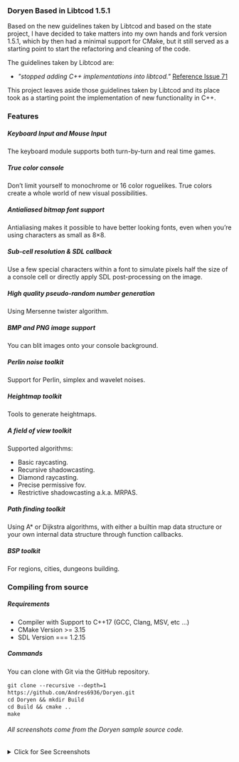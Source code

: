 ### Doryen Based in Libtcod 1.5.1

Based on the new guidelines taken by Libtcod and based on the state
project, I have decided to take matters into my own hands and 
fork version 1.5.1, which by then had a minimal support for CMake, 
but it still served as a starting point to start the refactoring
and cleaning of the code.

The guidelines taken by Libtcod are:

- _"stopped adding C++ implementations into libtcod."_ [Reference Issue 71](
https://github.com/libtcod/libtcod/issues/71#issuecomment-668205669)

This project leaves aside those guidelines taken by Libtcod and
its place took as a starting point the implementation of new functionality
in C++.

### Features

##### Keyboard Input and Mouse Input

The keyboard module supports both turn-by-turn and real time games.

##### True color console

Don’t limit yourself to monochrome or 16 color roguelikes. 
True colors create a whole world of new visual possibilities.

##### Antialiased bitmap font support

Antialiasing makes it possible to have better looking fonts, 
even when you’re using characters as small as 8×8.

##### Sub-cell resolution & SDL callback

Use a few special characters within a font to simulate pixels half 
the size of a console cell or directly apply SDL post-processing on 
the image.

##### High quality pseudo-random number generation

Using Mersenne twister algorithm.

##### BMP and PNG image support

You can blit images onto your console background.

##### Perlin noise toolkit

Support for Perlin, simplex and wavelet noises.

##### Heightmap toolkit

Tools to generate heightmaps.

##### A field of view toolkit

Supported algorithms:

- Basic raycasting.
- Recursive shadowcasting.
- Diamond raycasting.
- Precise permissive fov.
- Restrictive shadowcasting a.k.a. MRPAS.

##### Path finding toolkit

Using A* or Dijkstra algorithms, with either a builtin map data structure 
or your own internal data structure through function callbacks.

##### BSP toolkit

For regions, cities, dungeons building.

### Compiling from source

##### Requirements

- Compiler with Support to C++17 (GCC, Clang, MSV, etc ...)
- CMake Version >= 3.15
- SDL Version === 1.2.15

##### Commands

You can clone with Git via the GitHub repository.

    git clone --recursive --depth=1 https://github.com/Andres6936/Doryen.git
    cd Doryen && mkdir Build
    cd Build && cmake ..
    make

###### All screenshots come from the Doryen sample source code.

<details>
<summary>Click for See Screenshots</summary>
    <p align="center">
        <img src="Documentation/Image/Screen/TrueColors.png" alt="A"/>
        <img src="Documentation/Image/Screen/OffscreenConsole.png" alt="B"/>
        <img src="Documentation/Image/Screen/LineDrawing.png" alt="C"/>
        <img src="Documentation/Image/Screen/Noise.png" alt="D"/>
        <img src="Documentation/Image/Screen/FieldOfView.png" alt="E"/>
        <img src="Documentation/Image/Screen/PathFinding.png" alt="F"/>
        <img src="Documentation/Image/Screen/BSPToolkit.png" alt="G"/>
        <img src="Documentation/Image/Screen/ImageToolkit.png" alt="H"/>
        <img src="Documentation/Image/Screen/MouseSupport.png" alt="I"/>
        <img src="Documentation/Image/Screen/NameGenerator.png" alt="J"/>
        <img src="Documentation/Image/Screen/SDLCallback.png" alt="K"/>
    </p>
</details>